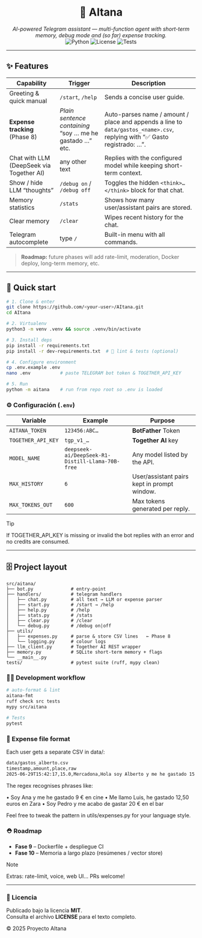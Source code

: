 <!-- README.md -->

<h1 align="center">🤖 AItana</h1>
<p align="center">
  <em>AI-powered Telegram assistant — multi-function agent with short-term memory, debug mode and (so far) expense tracking.</em><br>
  <img alt="Python" src="https://img.shields.io/badge/python-3.10%2B-blue?logo=python">
  <img alt="License" src="https://img.shields.io/badge/license-MIT-green">
  <img alt="Tests"  src="https://img.shields.io/badge/tests-passing-brightgreen">
</p>

---

## ✨ Features

| Capability | Trigger | Description |
|------------|---------|-------------|
| Greeting & quick manual | `/start`, `/help` | Sends a concise user guide. |
| **Expense tracking** (Phase 8) | _Plain sentence containing_ “soy … me he gastado …” etc. | Auto-parses name / amount / place and appends a line to `data/gastos_<name>.csv`, replying with “✅ Gasto registrado: …”. |
| Chat with LLM (DeepSeek via Together AI) | any other text | Replies with the configured model while keeping short-term context. |
| Show / hide LLM “thoughts” | `/debug on` / `/debug off` | Toggles the hidden `<think>…</think>` block for that chat. |
| Memory statistics | `/stats` | Shows how many user/assistant pairs are stored. |
| Clear memory | `/clear` | Wipes recent history for the chat. |
| Telegram autocomplete | type `/` | Built-in menu with all commands. |

> **Roadmap:** future phases will add rate-limit, moderation, Docker deploy, long-term memory, etc.

---

## 🚀 Quick start

```bash
# 1. Clone & enter
git clone https://github.com/<your-user>/AItana.git
cd AItana

# 2. Virtualenv
python3 -m venv .venv && source .venv/bin/activate

# 3. Install deps
pip install -r requirements.txt
pip install -r dev-requirements.txt  # 🧪 lint & tests (optional)

# 4. Configure environment
cp .env.example .env
nano .env           # paste TELEGRAM bot token & TOGETHER_API_KEY

# 5. Run
python -m aitana    # run from repo root so .env is loaded


```

### ⚙️ Configuración (`.env`)

| Variable           | Example                                                  | Purpose                                               |
|--------------------|----------------------------------------------------------|-------------------------------------------------------|
| `AITANA_TOKEN`     | `123456:ABC…`                                            | **BotFather** Token                                   |
| `TOGETHER_API_KEY` | `tgp_v1_…`                                               | **Together AI** key                                   |
| `MODEL_NAME`       | `deepseek-ai/DeepSeek-R1-Distill-Llama-70B-free`         | Any model listed by the API.                             |
| `MAX_HISTORY`      | `6`                                                      | User/assistant pairs kept in prompt window.           |
| `MAX_TOKENS_OUT`   | `600`                                                    | Max tokens generated per reply.                       |

> [!TIP]
> If TOGETHER_API_KEY is missing or invalid the bot replies with an error and no credits are consumed.

---

## 🗄️ Project layout

```text
src/aitana/
├── bot.py              # entry-point
├── handlers/           # telegram handlers
│   ├── chat.py         # all text → LLM or expense parser
│   ├── start.py        # /start → /help
│   ├── help.py         # /help
│   ├── stats.py        # /stats
│   ├── clear.py        # /clear
│   └── debug.py        # /debug on|off
├── utils/
│   ├── expenses.py     # parse & store CSV lines   ← Phase 8
│   └── logging.py      # colour logs
├── llm_client.py       # Together AI REST wrapper
├── memory.py           # SQLite short-term memory + flags
└── __main__.py
tests/                  # pytest suite (ruff, mypy clean)

```

### 🧑‍💻 Development workflow

```bash
# auto-format & lint
aitana-fmt          
ruff check src tests 
mypy src/aitana       

# Tests
pytest

```

### 💾 Expense file format
Each user gets a separate CSV in data/:
```bash
data/gastos_alberto.csv
timestamp,amount,place,raw
2025-06-29T15:42:17,15.0,Mercadona,Hola soy Alberto y me he gastado 15 euros...
```
The regex recognises phrases like:

 • Soy Ana y me he gastado 9 € en cine
 • Me llamo Luis, he gastado 12,50 euros en Zara
 • Soy Pedro y me acabo de gastar 20 € en el bar

Feel free to tweak the pattern in utils/expenses.py for your language style.

### ⛑️ Roadmap

- **Fase 9** – Dockerfile + despliegue CI  
- **Fase 10** – Memoria a largo plazo (resúmenes / vector store)

> [!NOTE]
> Extras: rate-limit, voice, web UI… PRs welcome!

---

### 📜 Licencia

Publicado bajo la licencia **MIT**.  
Consulta el archivo **LICENSE** para el texto completo.

© 2025 Proyecto AItana
